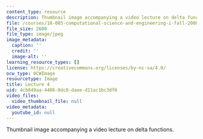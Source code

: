 ```yaml
---
content_type: resource
description: Thumbnail image accompanying a video lecture on delta functions.
file: /courses/18-085-computational-science-and-engineering-i-fall-2008/4cb849aa44068dc8daeed11ac1bc3df0_4.jpg
file_size: 2680
file_type: image/jpeg
image_metadata:
  caption: ''
  credit: ''
  image-alt: ''
learning_resource_types: []
license: https://creativecommons.org/licenses/by-nc-sa/4.0/
ocw_type: OCWImage
resourcetype: Image
title: Lecture 4
uid: 4cb849aa-4406-8dc8-daee-d11ac1bc3df0
video_files:
  video_thumbnail_file: null
video_metadata:
  youtube_id: null
---
```

Thumbnail image accompanying a video lecture on delta functions.